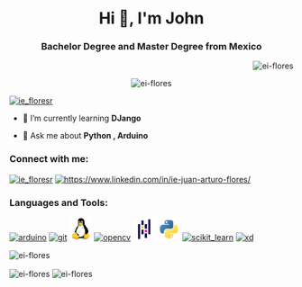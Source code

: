 <h1 align="center">Hi 👋, I'm John</h1>
<h3 align="center">Bachelor Degree and Master Degree from Mexico</h3>

<p align="right">
   <img src="https://komarev.com/ghpvc/?username=ei-flores&label=Profile%20views&color=0e75b6&style=flat" alt="ei-flores" />
</p>

<p align="center">
   <img src="https://github-profile-trophy.vercel.app/?username=ei-flores&theme=matrix" alt="ei-flores"></a>
</p>

<p align="left"> <a href="https://twitter.com/ie_floresr" target="blank"><img src="https://img.shields.io/twitter/follow/ie_floresr?logo=twitter&style=for-the-badge" alt="ie_floresr" /></a> </p>

- 🌱 I’m currently learning **DJango**

- 💬 Ask me about **Python , Arduino**


<p>
   <h3 align="left">Connect with me:</h3>
   <a href="https://twitter.com/ie_floresr" target="blank"><img align="center" src="https://raw.githubusercontent.com/rahuldkjain/github-profile-readme-generator/master/src/images/icons/Social/twitter.svg" alt="ie_floresr" height="30" width="40"></a>
   <a href="https://linkedin.com/in/ie-juan-arturo-flores/" target="blank"><img align="center" src="https://raw.githubusercontent.com/rahuldkjain/github-profile-readme-generator/master/src/images/icons/Social/linked-in-alt.svg" alt="https://www.linkedin.com/in/ie-juan-arturo-flores/" height="30" width="40"></a>
</p>

<p>
   <h3 align="left">Languages and Tools:</h3>
   <a href="https://www.arduino.cc/" target="_blank" rel="noreferrer">
   <img src="https://cdn.worldvectorlogo.com/logos/arduino-1.svg" alt="arduino" width="40" height="40"></a>
   <a href="https://git-scm.com/" target="_blank" rel="noreferrer">
   <img src="https://www.vectorlogo.zone/logos/git-scm/git-scm-icon.svg" alt="git" width="40" height="40"></a>
   <a href="https://www.linux.org/" target="_blank" rel="noreferrer">
   <img src="https://raw.githubusercontent.com/devicons/devicon/master/icons/linux/linux-original.svg" alt="linux" width="40" height="40"></a>
   <a href="https://opencv.org/" target="_blank" rel="noreferrer">
   <img src="https://www.vectorlogo.zone/logos/opencv/opencv-icon.svg" alt="opencv" width="40" height="40"></a>
   <a href="https://pandas.pydata.org/" target="_blank" rel="noreferrer">
   <img src="https://raw.githubusercontent.com/devicons/devicon/2ae2a900d2f041da66e950e4d48052658d850630/icons/pandas/pandas-original.svg" alt="pandas" width="40" height="40"></a>
   <a href="https://www.python.org" target="_blank" rel="noreferrer">
   <img src="https://raw.githubusercontent.com/devicons/devicon/master/icons/python/python-original.svg" alt="python" width="40" height="40"></a>
   <a href="https://scikit-learn.org/" target="_blank" rel="noreferrer">
   <img src="https://upload.wikimedia.org/wikipedia/commons/0/05/Scikit_learn_logo_small.svg" alt="scikit_learn" width="40" height="40"></a>
   <a href="https://www.adobe.com/products/xd.html" target="_blank" rel="noreferrer">
   <img src="https://cdn.worldvectorlogo.com/logos/adobe-xd.svg" alt="xd" width="40" height="40"></a>
</p>
   





<p>
   <img align="center" src="https://github-readme-stats.vercel.app/api/top-langs?username=ei-flores&show_icons=true&theme=dark&title_color=2205ff&text_color=fff700&bg_color=0e0123&hide_border=true&cache_seconds=1800&locale=en&layout=compact" alt="ei-flores" /></p>

<p>
   <img align="center" witdh="450" src="https://github-readme-stats.vercel.app/api?username=ei-flores&show_icons=true&theme=blue-green" alt="ei-flores" />
   <img align="center" witdh="450" src="https://streak-stats.demolab.com/?user=ei-flores&theme=blue-green" alt="ei-flores" />
</p>
